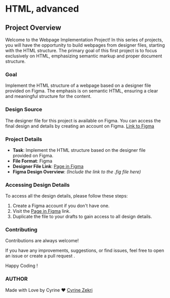 # HTML, advanced

## Project Overview

Welcome to the Webpage Implementation Project! In this series of projects, you will have the opportunity to build webpages from designer files, starting with the HTML structure. The primary goal of this first project is to focus exclusively on HTML, emphasizing semantic markup and proper document structure.

### Goal
Implement the HTML structure of a webpage based on a designer file provided on Figma. The emphasis is on semantic HTML, ensuring a clear and meaningful structure for the content.

### Design Source
The designer file for this project is available on Figma. You can access the final design and details by creating an account on Figma. [Link to Figma](https://www.figma.com/file/XrEAsu1vQj5fhVaNG38d2W/Homepage?type=design&node-id=0-1&mode=design)


### Project Details

- **Task**: Implement the HTML structure based on the designer file provided on Figma.
- **File Format**: Figma
- **Designer File Link**: [Page in Figma](https://www.figma.com/file/XrEAsu1vQj5fhVaNG38d2W/Homepage?type=design&node-id=0-1&mode=design)
- **Figma Design Overview**: *(Include the link to the .fig file here)*

### Accessing Design Details

To access all the design details, please follow these steps:

1. Create a Figma account if you don't have one.
2. Visit the [Page in Figma](https://www.figma.com/file/XrEAsu1vQj5fhVaNG38d2W/Homepage?type=design&node-id=0-1&mode=design) link.
3. Duplicate the file to your drafts to gain access to all design details.

### Contributing

Contributions are always welcome!

If you have any improvements, suggestions, or find issues, feel free to open an issue or create a pull request .

Happy Coding ! 

### AUTHOR 
Made with Love by Cyrine ❤️
[Cyrine Zekri](https://github.com/CyrineZekri)

